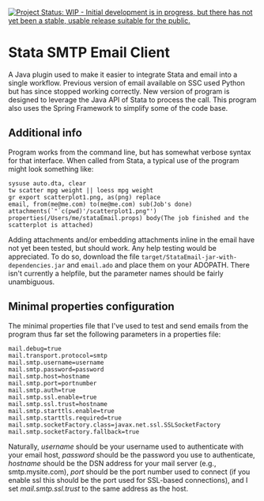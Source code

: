 [![Project Status: WIP - Initial development is in progress, but there has not yet been a stable, usable release suitable for the public.](http://www.repostatus.org/badges/latest/wip.svg)](http://www.repostatus.org/#wip)

# Stata SMTP Email Client
A Java plugin used to make it easier to integrate Stata and email into a single workflow.  Previous version of email available on SSC used Python but has since stopped working correctly.  New version of program is designed to leverage the Java API of Stata to process the call.  This program also uses the Spring Framework to simplify some of the code base.  

## Additional info
Program works from the command line, but has somewhat verbose syntax for that interface.  When called from Stata, a typical use of the program might look something like:

```
sysuse auto.dta, clear
tw scatter mpg weight || loess mpg weight
gr export scatterplot1.png, as(png) replace
email, from(me@me.com) to(me@me.com) sub(Job's done) attachments(`"`c(pwd)'/scatterplot1.png"') properties(/Users/me/stataEmail.props) body(The job finished and the scatterplot is attached)
```

Adding attachments and/or embedding attachments inline in the email have not yet been tested, but should work.  Any help testing would be appreciated.  To do so, download the file `target/StataEmail-jar-with-dependencies.jar` and `email.ado` and place them on your ADOPATH.  There isn't currently a helpfile, but the parameter names should be fairly unambiguous.  

## Minimal properties configuration
The minimal properties file that I've used to test and send emails from the 
program thus far set the following parameters in a properties file:

```
mail.debug=true
mail.transport.protocol=smtp
mail.smtp.username=username
mail.smtp.password=password
mail.smtp.host=hostname
mail.smtp.port=portnumber
mail.smtp.auth=true
mail.smtp.ssl.enable=true
mail.smtp.ssl.trust=hostname
mail.smtp.starttls.enable=true
mail.smtp.starttls.required=true
mail.smtp.socketFactory.class=javax.net.ssl.SSLSocketFactory
mail.smtp.socketFactory.fallback=true
```

Naturally, *username* should be your username used to authenticate with your 
email host, *password* should be the password you use to authenticate, 
*hostname* should be the DSN address for your mail server (e.g., smtp.mysite.com), 
*port* should be the port number used to connect (if you enable ssl this should 
be the port used for SSL-based connections), and I set *mail.smtp.ssl.trust* 
to the same address as the host.  
